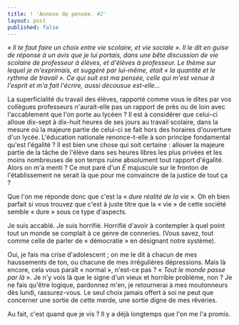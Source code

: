 ```yaml
---
title: ! 'Annexe de pensée. #2'
layout: post
published: false
---
```

_« *Il te faut faire un choix entre vie scolaire, et vie sociale* ». Il le dit en guise de réponse à un avis que je lui portais, dans une bête discussion de vie scolaire de professeur à élèves, et d'élèves à professeur. Le thème sur lequel je m'exprimais, et suggéré par lui-même, était « *la quantité et le rythme de travail* ». Ce qui suit est ma pensée, celle qui m'est venue à l'esprit et m'a fait l'écrire, aussi décousue est-elle…_

La superficialité du travail des élèves, rapporté comme vous le dites par vos collègues professeurs n'aurait-elle pas un rapport de près ou de loin avec l'accablement que l'on porte au lycéen ? Il est à considérer que celui-ci alloue dix-sept à dix-huit heures de ses jours au travail scolaire, dans la mesure où la majeure partie de celui-ci se fait hors des horaires d'ouverture d'un lycée. L'éducation nationale renonce-t-elle à son principe fondamental qu'est l'égalité ? Il est bien une chose qui soit certaine : allouer la majeure partie de la tâche de l'élève dans ses heures libres les plus privées et les moins nombreuses de son temps ruine absolument tout rapport d'égalité. Alors on m'a menti ? Ce mot paré d'un *É* majuscule sur le fronton de l'établissement ne serait là que pour me convaincre de la justice de tout ça ?

Que l'on me réponde donc que c'est la « *dure réalité de la vie* ». Oh eh bien parfait si vous trouvez que c'est à juste titre que la « vie » de cette société semble « dure » sous ce type d'aspects.

Je suis accablé. Je suis horrifié. Horrifié d'avoir à contempler à quel point tout un monde se complait à ce genre de conneries. (Vous savez, tout comme celle de parler de « démocratie » en désignant notre système).

Oui, je fais ma crise d'adolescent ; on me le dit à chacun de mes haussements de ton, ou chacune de mes irrégulières dépressions. Mais là encore, cela vous paraît « normal », n'est-ce pas ? « *Tout le monde passe par là* ». Je n'y vois là que le signe d'un vieux et horrible problème, non ? Je ne fais qu'être logique, pardonnez m'en, je retournerai à mes moutonneurs dès lundi, rassurez-vous. Le seul choix jamais offert à soi ne peut que concerner une sortie de cette merde, une sortie digne de mes rêveries.

Au fait, c'est quand que je vis ? Il y a déjà longtemps que l'on me l'a promis.